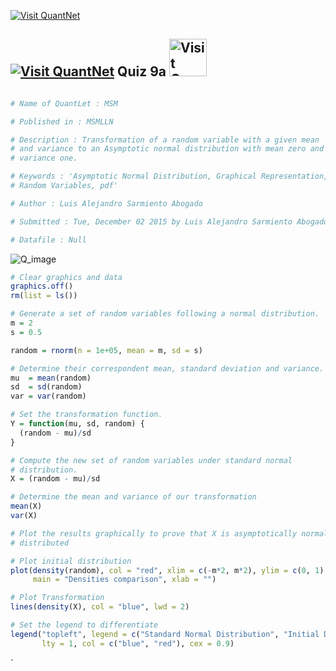 [<img src="https://github.com/QuantLet/Styleguide-and-Validation-procedure/blob/master/pictures/banner.png" alt="Visit QuantNet">](http://quantlet.de/index.php?p=info)

## [<img src="https://github.com/QuantLet/Styleguide-and-Validation-procedure/blob/master/pictures/qloqo.png" alt="Visit QuantNet">](http://quantlet.de/) **Quiz 9a** [<img src="https://github.com/QuantLet/Styleguide-and-Validation-procedure/blob/master/pictures/QN2.png" width="60" alt="Visit QuantNet 2.0">](http://quantlet.de/d3/ia)

```yaml

# Name of QuantLet : MSM

# Published in : MSMLLN

# Description : Transformation of a random variable with a given mean
# and variance to an Asymptotic normal distribution with mean zero and
# variance one.

# Keywords : 'Asymptotic Normal Distribution, Graphical Representation,
# Random Variables, pdf'

# Author : Luis Alejandro Sarmiento Abogado

# Submitted : Tue, December 02 2015 by Luis Alejandro Sarmiento Abogado

# Datafile : Null
```
![Q_image](https://github.com/xuxiu/MSMquiz/blob/master/quiz9a_5_11/Quiz%209a.png?raw=true)

```r
# Clear graphics and data
graphics.off()
rm(list = ls())

# Generate a set of random variables following a normal distribution.
m = 2
s = 0.5

random = rnorm(n = 1e+05, mean = m, sd = s)

# Determine their correspondent mean, standard deviation and variance.
mu  = mean(random)
sd  = sd(random)
var = var(random)

# Set the transformation function.
Y = function(mu, sd, random) {
  (random - mu)/sd
}

# Compute the new set of random variables under standard normal
# distribution.
X = (random - mu)/sd

# Determine the mean and variance of our transformation
mean(X)
var(X)

# Plot the results graphically to prove that X is asymptotically normal
# distributed

# Plot initial distribution
plot(density(random), col = "red", xlim = c(-m*2, m*2), ylim = c(0, 1), lwd = 2, 
     main = "Densities comparison", xlab = "")

# Plot Transformation
lines(density(X), col = "blue", lwd = 2)

# Set the legend to differentiate
legend("topleft", legend = c("Standard Normal Distribution", "Initial Distribution"), 
       lty = 1, col = c("blue", "red"), cex = 0.9)


```




`


